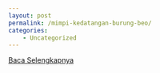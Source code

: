 ```yaml
---
layout: post
permalink: /mimpi-kedatangan-burung-beo/
categories:
    - Uncategorized
---
```


[Baca Selengkapnya](/05)